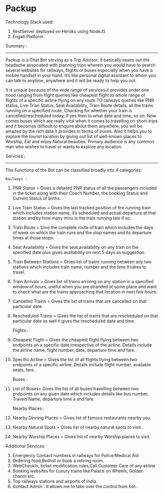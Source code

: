 # Packup

Technology Stack used:

1. RestServer deployed on Heroku using NodeJS
2. Engati Platform

Summary :
_______________________________________________________________________________________________________________________________________________________________________________________________________________________________________________________________________________________________________________________________________________
Packup is a Chat Bot serving as a Trip Advisor. It basically eases out the headache associated with planning trips wherein you would have to search several websites for railways, flights or buses especially when you have a mobile handset in your hand. It’s like personal digital assistant to whom you can talk to anytime, anywhere and it will be ready to help you out.

It is unique because of the wide range of services it provides under one hood ranging from flight queries like cheapest flight to whole range of flights of a specific airline flying on any route TO railways queries like PNR status, Live Trian Status, Seat Availability, Train Route details, all the trains running on a specified route, Checking for whether your train is cancelled/rescheduled today, If yes then to what date and time, so on. Now comes buses which are really vital when it comes to travelling on short-trips and it becomes difficult to enquire about them anywhere, you will be amazed by the rich data it provides in terms of buses. Also it helps you to explore the tourist location by giving out list of well-known places to Worship, Eat and enjoy Natural beauties.
Primary audience is any common man who wishes to travel or wants to explore any location.

Servcies :
_______________________________________________________________________________________________________________________________________________________________________________________________________________________________________________________________________________________________________________________________________________
The Functions of the Bot can be classified broadly into 4 categories:

  	Railways :

1.	PNR Status = Gives a detailed PNR status of all the passengers included in the ticket along with their Coach Number, the booking Status and Current Status of births.
2.	Live Train Status = Gives the last tracked position of the running train which includes station name, it’s scheduled and actual departure at that station and by how many mins is the train running late if so.
3.	Train Route = Give the complete route of train which includes the days of week on which the train runs and the stop names and its departure times at those stops.
4.	Seat Availability = Gives the seat availability on any train on the specified date plus gives availability on next 5 days as suggestion
5.	Train Between Stations = Gives list of trains running between any two stations which includes train name, number and the time it takes to travel.
6.	Train Arrivals = Gives list of trains arriving on any station in a specified window of hours, useful when you are stranded at some place and want to check what are the trains approaching that location in next few hours.
7.	Cancelled Trains = Gives the list of trains that are cancelled on that particular date.
8.	Rescheduled Trains = Gives the list of trains that are rescheduled on that particular date as well it gives the rescheduled date and time.

  
    Flights :

1.	Cheapest Flight = Gives the cheapest flight flying between two endpoints on a specific date irrespective of the airline. Details include the airline name, flight number, date, departure time and fare. 
2.	Specific Airline = Gives the list of all flights flying between two endpoints of a specific airline. Details include flight number, available seats, fare.

    Buses :

1. List of Buses= Gives the list of all buses travelling between two endpoints on any given date which includes details like bus number, Travels Name, departure time a
   and fare.
   
   Nearby Places :
		
 1. Nearby Dinning Places = Gives list of famous restaurants nearby you.
 2. Nearby Natural Spots = Gives list of nearby natural spots to visit..
 3. Nearby Worship Places = Gives list of nearby Worship places to visit.

   Additional Services:
                         
 1.  Emergency Contact numbers in railways for Police/Medical Aid
 2. Ordering food,Bedroll  or book a retiring room
 3. WebCheckIn, ticket modification rules,Call Customer Care of any airline
 4. Booking websites for Luxury trains like Palace on Wheels, Golden chariot etc.
 5. Top railways stations and airports of india.
 6. Contact Admin : It allows me to take over the control from bot.

